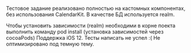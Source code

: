 Тестовое задание реализовано полностью на кастомных компонентах, без использования CalendarKit.
В качестве БД используется realm.

Чтобы установить зависимости (realm) необходими в корне поекта выполнить команду pod install (установка зависимостей через cocoaPods)
Поддержка iOS 12. Тесты написать не успел :(
Не оптимизировано под темную тему. 
